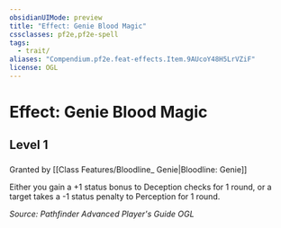 ```yaml
---
obsidianUIMode: preview
title: "Effect: Genie Blood Magic"
cssclasses: pf2e,pf2e-spell
tags:
  - trait/
aliases: "Compendium.pf2e.feat-effects.Item.9AUcoY48H5LrVZiF"
license: OGL
---
```

# Effect: Genie Blood Magic
## Level 1
### 






Granted by [[Class Features/Bloodline_ Genie|Bloodline: Genie]]

Either you gain a +1 status bonus to Deception checks for 1 round, or a target takes a -1 status penalty to Perception for 1 round.

*Source: Pathfinder Advanced Player's Guide*
*OGL*
